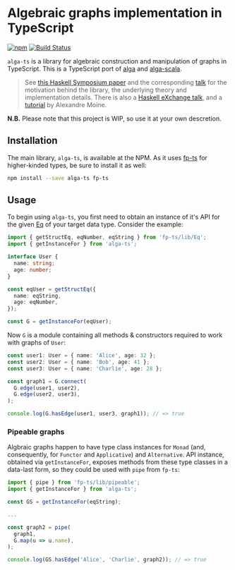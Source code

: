 # Algebraic graphs implementation in TypeScript

[![npm](https://img.shields.io/npm/v/alga-ts.svg)](https://www.npmjs.com/package/alga-ts)
[![Build Status](https://travis-ci.org/YBogomolov/alga-ts.svg)](https://travis-ci.org/YBogomolov/alga-ts)


`alga-ts` is a library for algebraic construction and manipulation of graphs in TypeScript. This is a TypeScript port of [alga](https://github.com/snowleopard/alga) and [alga-scala](https://github.com/algebraic-graphs/scala).

> See [this Haskell Symposium paper](https://github.com/snowleopard/alga-paper) and the corresponding [talk](https://www.youtube.com/watch?v=EdQGLewU-8k) for the motivation behind the library, the underlying theory and implementation details. There is also a [Haskell eXchange talk](https://skillsmatter.com/skillscasts/10635-algebraic-graphs), and a [tutorial](https://nobrakal.github.io/alga-tutorial) by Alexandre Moine.

**N.B.** Please note that this project is WIP, so use it at your own descretion.

## Installation

The main library, `alga-ts`, is available at the NPM. As it uses [fp-ts](https://github.com/gcanti/fp-ts) for higher-kinded types, be sure to install it as well:

```sh
npm install --save alga-ts fp-ts
```

## Usage

To begin using `alga-ts`, you first need to obtain an instance of it's API for the given [Eq](https://dev.to/gcanti/getting-started-with-fp-ts-setoid-39f3) of your target data type. Consider the example:

```ts
import { getStructEq, eqNumber, eqString } from 'fp-ts/lib/Eq';
import { getInstanceFor } from 'alga-ts';

interface User {
  name: string;
  age: number;
}

const eqUser = getStructEq({
  name: eqString,
  age: eqNumber,
});

const G = getInstanceFor(eqUser);
```

Now `G` is a module containing all methods & constructors required to work with graphs of `User`:

```ts
const user1: User = { name: 'Alice', age: 32 };
const user2: User = { name: 'Bob', age: 41 };
const user3: User = { name: 'Charlie', age: 28 };

const graph1 = G.connect(
  G.edge(user1, user2),
  G.edge(user2, user3),
);

console.log(G.hasEdge(user1, user3, graph1)); // => true
```

### Pipeable graphs

Algbraic graphs happen to have type class instances for `Monad` (and, consequently, for `Functor` and `Applicative`) and `Alternative`. API instance, obtained via `getInstanceFor`, exposes methods from these type classes in a data-last form, so they could be used with `pipe` from `fp-ts`:

```ts
import { pipe } from 'fp-ts/lib/pipeable';
import { getInstanceFor } from 'alga-ts';

const GS = getInstanceFor(eqString);

...

const graph2 = pipe(
  graph1,
  G.map(u => u.name),
);

console.log(GS.hasEdge('Alice', 'Charlie', graph2)); // => true
```

